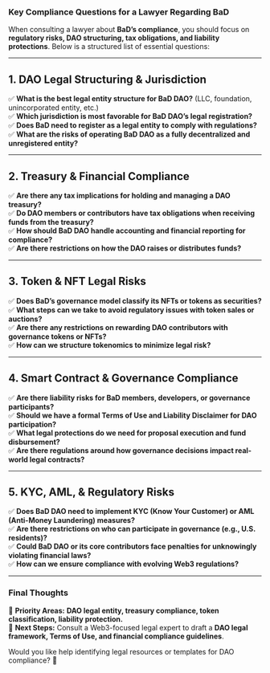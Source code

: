 ### **Key Compliance Questions for a Lawyer Regarding BaD**

When consulting a lawyer about **BaD’s compliance**, you should focus on **regulatory risks, DAO structuring, tax obligations, and liability protections**. Below is a structured list of essential questions:

---

## **1\. DAO Legal Structuring & Jurisdiction**

✅ **What is the best legal entity structure for BaD DAO?** (LLC, foundation, unincorporated entity, etc.)  
 ✅ **Which jurisdiction is most favorable for BaD DAO’s legal registration?**  
 ✅ **Does BaD need to register as a legal entity to comply with regulations?**  
 ✅ **What are the risks of operating BaD DAO as a fully decentralized and unregistered entity?**

---

## **2\. Treasury & Financial Compliance**

✅ **Are there any tax implications for holding and managing a DAO treasury?**  
 ✅ **Do DAO members or contributors have tax obligations when receiving funds from the treasury?**  
 ✅ **How should BaD DAO handle accounting and financial reporting for compliance?**  
 ✅ **Are there restrictions on how the DAO raises or distributes funds?**

---

## **3\. Token & NFT Legal Risks**

✅ **Does BaD’s governance model classify its NFTs or tokens as securities?**  
 ✅ **What steps can we take to avoid regulatory issues with token sales or auctions?**  
 ✅ **Are there any restrictions on rewarding DAO contributors with governance tokens or NFTs?**  
 ✅ **How can we structure tokenomics to minimize legal risk?**

---

## **4\. Smart Contract & Governance Compliance**

✅ **Are there liability risks for BaD members, developers, or governance participants?**  
 ✅ **Should we have a formal Terms of Use and Liability Disclaimer for DAO participation?**  
 ✅ **What legal protections do we need for proposal execution and fund disbursement?**  
 ✅ **Are there regulations around how governance decisions impact real-world legal contracts?**

---

## **5\. KYC, AML, & Regulatory Risks**

✅ **Does BaD DAO need to implement KYC (Know Your Customer) or AML (Anti-Money Laundering) measures?**  
 ✅ **Are there restrictions on who can participate in governance (e.g., U.S. residents)?**  
 ✅ **Could BaD DAO or its core contributors face penalties for unknowingly violating financial laws?**  
 ✅ **How can we ensure compliance with evolving Web3 regulations?**

---

### **Final Thoughts**

📌 **Priority Areas:** **DAO legal entity, treasury compliance, token classification, liability protection.**  
 📌 **Next Steps:** Consult a Web3-focused legal expert to draft a **DAO legal framework, Terms of Use, and financial compliance guidelines**.

Would you like help identifying legal resources or templates for DAO compliance? 🚀

